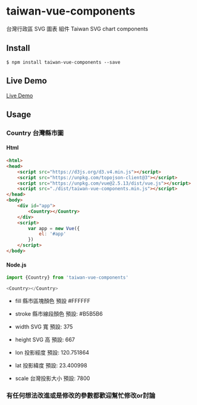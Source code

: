 # taiwan-vue-components
台灣行政區 SVG 圖表 組件 Taiwan SVG chart components

## Install

```
$ npm install taiwan-vue-components --save
```

## Live Demo
[Live Demo](https://waiting7777.github.io/taiwan-vue-components/index.html)

## Usage

### Country 台灣縣市圖

#### Html
```html
<html>
<head>
    <script src="https://d3js.org/d3.v4.min.js"></script>
    <script src="https://unpkg.com/topojson-client@3"></script>
    <script src="https://unpkg.com/vue@2.5.13/dist/vue.js"></script>
    <script src="./dist/taiwan-vue-components.min.js"></script>
</head>
<body>
    <div id="app">
        <Country></Country>
    </div>
    <script>
        var app = new Vue({
            el: '#app'
        })
    </script>
</body>
```

#### Node.js
```js
import {Country} from 'taiwan-vue-components'

<Country></Country>
```

+ fill
    縣市區塊顏色 
    預設 #FFFFFF

+ stroke
    縣市線段顏色 
    預設: #B5B5B6

+ width
    SVG 寬 
    預設: 375

+ height
    SVG 高 
    預設: 667

+ lon
    投影經度 
    預設: 120.751864

+ lat
    投影緯度 
    預設: 23.400998

+ scale
    台灣投影大小 
    預設: 7800


### 有任何想法改進或是修改的參數都歡迎幫忙修改or討論



